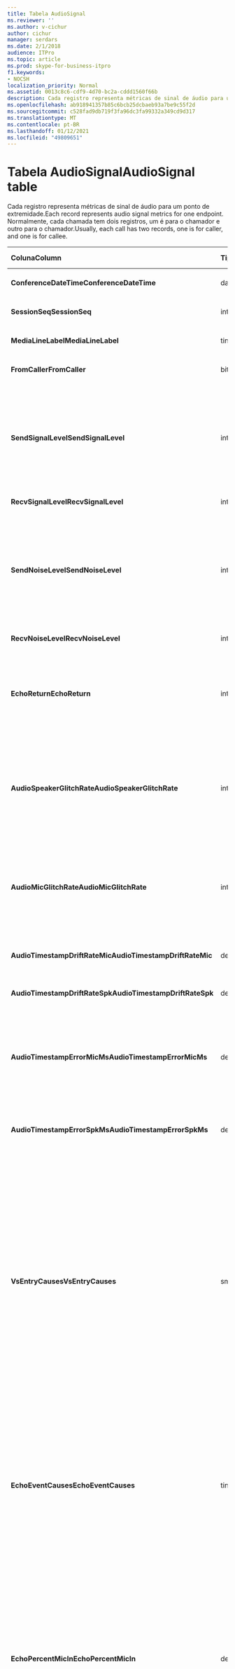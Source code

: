```yaml
---
title: Tabela AudioSignal
ms.reviewer: ''
ms.author: v-cichur
author: cichur
manager: serdars
ms.date: 2/1/2018
audience: ITPro
ms.topic: article
ms.prod: skype-for-business-itpro
f1.keywords:
- NOCSH
localization_priority: Normal
ms.assetid: 0013c8c6-cdf9-4d70-bc2a-cddd1560f66b
description: Cada registro representa métricas de sinal de áudio para um ponto de extremidade. Normalmente, cada chamada tem dois registros, um é para o chamador e outro para o chamador.
ms.openlocfilehash: ab918941357b85c6bcb25dcbaeb93a7be9c55f2d
ms.sourcegitcommit: c528fad9db719f3fa96dc3fa99332a349cd9d317
ms.translationtype: MT
ms.contentlocale: pt-BR
ms.lasthandoff: 01/12/2021
ms.locfileid: "49809651"
---
```

# <a name="audiosignal-table"></a><span data-ttu-id="1b722-104">Tabela AudioSignal</span><span class="sxs-lookup"><span data-stu-id="1b722-104">AudioSignal table</span></span>
 
<span data-ttu-id="1b722-105">Cada registro representa métricas de sinal de áudio para um ponto de extremidade.</span><span class="sxs-lookup"><span data-stu-id="1b722-105">Each record represents audio signal metrics for one endpoint.</span></span> <span data-ttu-id="1b722-106">Normalmente, cada chamada tem dois registros, um é para o chamador e outro para o chamador.</span><span class="sxs-lookup"><span data-stu-id="1b722-106">Usually, each call has two records, one is for caller, and one is for callee.</span></span> 
  
|<span data-ttu-id="1b722-107">**Coluna**</span><span class="sxs-lookup"><span data-stu-id="1b722-107">**Column**</span></span>|<span data-ttu-id="1b722-108">**Tipo de dados**</span><span class="sxs-lookup"><span data-stu-id="1b722-108">**Data Type**</span></span>|<span data-ttu-id="1b722-109">**Chave/Índice**</span><span class="sxs-lookup"><span data-stu-id="1b722-109">**Key/Index**</span></span>|<span data-ttu-id="1b722-110">**Detalhes**</span><span class="sxs-lookup"><span data-stu-id="1b722-110">**Details**</span></span>|
|:-----|:-----|:-----|:-----|
|<span data-ttu-id="1b722-111">**ConferenceDateTime**</span><span class="sxs-lookup"><span data-stu-id="1b722-111">**ConferenceDateTime**</span></span> <br/> |<span data-ttu-id="1b722-112">datetime</span><span class="sxs-lookup"><span data-stu-id="1b722-112">datetime</span></span>  <br/> |<span data-ttu-id="1b722-113">Primário</span><span class="sxs-lookup"><span data-stu-id="1b722-113">Primary</span></span>  <br/> |<span data-ttu-id="1b722-114">Referenciado na tabela [MediaLine](medialine-0.md).</span><span class="sxs-lookup"><span data-stu-id="1b722-114">Referenced from the [MediaLine table](medialine-0.md).</span></span>  <br/> |
|<span data-ttu-id="1b722-115">**SessionSeq**</span><span class="sxs-lookup"><span data-stu-id="1b722-115">**SessionSeq**</span></span> <br/> |<span data-ttu-id="1b722-116">int</span><span class="sxs-lookup"><span data-stu-id="1b722-116">int</span></span>  <br/> |<span data-ttu-id="1b722-117">Primário</span><span class="sxs-lookup"><span data-stu-id="1b722-117">Primary</span></span>  <br/> |<span data-ttu-id="1b722-118">Referenciado na tabela [MediaLine](medialine-0.md).</span><span class="sxs-lookup"><span data-stu-id="1b722-118">Referenced from the [MediaLine table](medialine-0.md).</span></span>  <br/> |
|<span data-ttu-id="1b722-119">**MediaLineLabel**</span><span class="sxs-lookup"><span data-stu-id="1b722-119">**MediaLineLabel**</span></span> <br/> |<span data-ttu-id="1b722-120">tinyint</span><span class="sxs-lookup"><span data-stu-id="1b722-120">tinyint</span></span>  <br/> |<span data-ttu-id="1b722-121">Primário</span><span class="sxs-lookup"><span data-stu-id="1b722-121">Primary</span></span>  <br/> |<span data-ttu-id="1b722-122">Referenciado na tabela [MediaLine](medialine-0.md).</span><span class="sxs-lookup"><span data-stu-id="1b722-122">Referenced from the [MediaLine table](medialine-0.md).</span></span>  <br/> |
|<span data-ttu-id="1b722-123">**FromCaller**</span><span class="sxs-lookup"><span data-stu-id="1b722-123">**FromCaller**</span></span> <br/> |<span data-ttu-id="1b722-124">bit</span><span class="sxs-lookup"><span data-stu-id="1b722-124">bit</span></span>  <br/> |<span data-ttu-id="1b722-125">Primário</span><span class="sxs-lookup"><span data-stu-id="1b722-125">Primary</span></span>  <br/> |<span data-ttu-id="1b722-126">0: Dados do destinatário da chamada</span><span class="sxs-lookup"><span data-stu-id="1b722-126">0: Callee's data</span></span>  <br/> <span data-ttu-id="1b722-127">1: Dados do chamador</span><span class="sxs-lookup"><span data-stu-id="1b722-127">1: Caller's data</span></span>  <br/> |
|<span data-ttu-id="1b722-128">**SendSignalLevel**</span><span class="sxs-lookup"><span data-stu-id="1b722-128">**SendSignalLevel**</span></span> <br/> |<span data-ttu-id="1b722-129">int</span><span class="sxs-lookup"><span data-stu-id="1b722-129">int</span></span>  <br/> | <br/> |<span data-ttu-id="1b722-130">Representa o nível de sinal de áudio de controle de ganho pós-analógico.</span><span class="sxs-lookup"><span data-stu-id="1b722-130">Represents the Post-Analog Gain Control audio signal level.</span></span> <span data-ttu-id="1b722-131">A unidade desta medida é o dBmo.</span><span class="sxs-lookup"><span data-stu-id="1b722-131">The unit for this metric is dBmo.</span></span> <span data-ttu-id="1b722-132">Para uma qualidade aceitável, deve ser ao menos 30 dBmo.</span><span class="sxs-lookup"><span data-stu-id="1b722-132">For acceptable quality, it should be at least 30 dBmo.</span></span> <span data-ttu-id="1b722-133">Essa medida não é relatada pelo Servidor de Conferência A/V ou telefones IP.</span><span class="sxs-lookup"><span data-stu-id="1b722-133">This metric is not reported by the A/V Conferencing Server or IP phones.</span></span>  <br/> |
|<span data-ttu-id="1b722-134">**RecvSignalLevel**</span><span class="sxs-lookup"><span data-stu-id="1b722-134">**RecvSignalLevel**</span></span> <br/> |<span data-ttu-id="1b722-135">int</span><span class="sxs-lookup"><span data-stu-id="1b722-135">int</span></span>  <br/> | <br/> |<span data-ttu-id="1b722-136">Consulte SendSignalLevel.</span><span class="sxs-lookup"><span data-stu-id="1b722-136">See SendSignalLevel.</span></span>  <br/> |
|<span data-ttu-id="1b722-137">**SendNoiseLevel**</span><span class="sxs-lookup"><span data-stu-id="1b722-137">**SendNoiseLevel**</span></span> <br/> |<span data-ttu-id="1b722-138">int</span><span class="sxs-lookup"><span data-stu-id="1b722-138">int</span></span>  <br/> | <br/> |<span data-ttu-id="1b722-139">Representa o nível de ruído de áudio de controle de ganho pós-analógico.</span><span class="sxs-lookup"><span data-stu-id="1b722-139">Represents the Post-Analog Gain Control audio noise level.</span></span> <span data-ttu-id="1b722-140">A unidade desta medida é o dBmo.</span><span class="sxs-lookup"><span data-stu-id="1b722-140">The unit for this metric is dBmo.</span></span> <span data-ttu-id="1b722-141">Para uma qualidade aceitável, deve ser menor que 35 dBmo.</span><span class="sxs-lookup"><span data-stu-id="1b722-141">For acceptable quality, it should be less than 35 dBmo.</span></span> <span data-ttu-id="1b722-142">Essa medida não é relatada pelo Servidor de Conferência A/V ou telefones IP.</span><span class="sxs-lookup"><span data-stu-id="1b722-142">This metric is not reported by the A/V Conferencing Server or IP phones.</span></span>  <br/> |
|<span data-ttu-id="1b722-143">**RecvNoiseLevel**</span><span class="sxs-lookup"><span data-stu-id="1b722-143">**RecvNoiseLevel**</span></span> <br/> |<span data-ttu-id="1b722-144">int</span><span class="sxs-lookup"><span data-stu-id="1b722-144">int</span></span>  <br/> | <br/> |<span data-ttu-id="1b722-145">Consulte SendNoiseLevel.</span><span class="sxs-lookup"><span data-stu-id="1b722-145">See SendNoiseLevel.</span></span>  <br/> |
|<span data-ttu-id="1b722-146">**EchoReturn**</span><span class="sxs-lookup"><span data-stu-id="1b722-146">**EchoReturn**</span></span> <br/> |<span data-ttu-id="1b722-147">int</span><span class="sxs-lookup"><span data-stu-id="1b722-147">int</span></span>  <br/> | <br/> |<span data-ttu-id="1b722-148">Métrica de Aprimoramento de Perda de Retorno de Eco.</span><span class="sxs-lookup"><span data-stu-id="1b722-148">Echo Return Loss Enhancement metric.</span></span> <span data-ttu-id="1b722-149">A unidade desta medida é o dB.</span><span class="sxs-lookup"><span data-stu-id="1b722-149">The unit for this metric is dB.</span></span> <span data-ttu-id="1b722-150">Valores mais baixos representam menos eco.</span><span class="sxs-lookup"><span data-stu-id="1b722-150">Lower values represent less echo.</span></span> <span data-ttu-id="1b722-151">Essa medida não é relatada pelo Servidor de Conferência A/V ou telefones IP.</span><span class="sxs-lookup"><span data-stu-id="1b722-151">This metric is not reported by the A/V Conferencing Server or IP phones.</span></span>  <br/> |
|<span data-ttu-id="1b722-152">**AudioSpeakerGlitchRate**</span><span class="sxs-lookup"><span data-stu-id="1b722-152">**AudioSpeakerGlitchRate**</span></span> <br/> |<span data-ttu-id="1b722-153">int</span><span class="sxs-lookup"><span data-stu-id="1b722-153">int</span></span>  <br/> | <br/> |<span data-ttu-id="1b722-154">Média de falhas por cinco minutos para a renderização de alto-falante.</span><span class="sxs-lookup"><span data-stu-id="1b722-154">Average glitches per five minutes for the loudspeaker rendering.</span></span> <span data-ttu-id="1b722-155">Para uma boa qualidade, deve ser menos de um a cada cinco minutos.</span><span class="sxs-lookup"><span data-stu-id="1b722-155">For good quality, this should be less than one per five minutes.</span></span> <span data-ttu-id="1b722-156">Não relatado pelos Servidores de Conferência A/V, Servidores de Mediação ou telefones IP.</span><span class="sxs-lookup"><span data-stu-id="1b722-156">Not reported by A/V Conferencing Servers, Mediation Servers, or IP phones.</span></span>  <br/> |
|<span data-ttu-id="1b722-157">**AudioMicGlitchRate**</span><span class="sxs-lookup"><span data-stu-id="1b722-157">**AudioMicGlitchRate**</span></span> <br/> |<span data-ttu-id="1b722-158">int</span><span class="sxs-lookup"><span data-stu-id="1b722-158">int</span></span>  <br/> | <br/> |<span data-ttu-id="1b722-159">Média de falhas por cinco minutos para a captura do microfone.</span><span class="sxs-lookup"><span data-stu-id="1b722-159">Average glitches per five minutes for the microphone capture.</span></span> <span data-ttu-id="1b722-160">Para uma boa qualidade, deve ser menos de um a cada cinco minutos.</span><span class="sxs-lookup"><span data-stu-id="1b722-160">For good quality this should be less than one per five minutes.</span></span> <span data-ttu-id="1b722-161">Não relatado pelos Servidores de Conferência A/V, Servidores de Mediação ou telefones IP.</span><span class="sxs-lookup"><span data-stu-id="1b722-161">Not reported by A/V Conferencing Servers, Mediation Servers, or IP phones.</span></span>  <br/> |
|<span data-ttu-id="1b722-162">**AudioTimestampDriftRateMic**</span><span class="sxs-lookup"><span data-stu-id="1b722-162">**AudioTimestampDriftRateMic**</span></span> <br/> |<span data-ttu-id="1b722-163">decimal(9,2)</span><span class="sxs-lookup"><span data-stu-id="1b722-163">decimal(9,2)</span></span>  <br/> | <br/> |<span data-ttu-id="1b722-164">Taxa de desaquecimento do relógio do dispositivo do microfone, em relação ao relógio da CPU.</span><span class="sxs-lookup"><span data-stu-id="1b722-164">Microphone device clock drift rate, relative to CPU clock.</span></span>  <br/> |
|<span data-ttu-id="1b722-165">**AudioTimestampDriftRateSpk**</span><span class="sxs-lookup"><span data-stu-id="1b722-165">**AudioTimestampDriftRateSpk**</span></span> <br/> |<span data-ttu-id="1b722-166">decimal(9,2)</span><span class="sxs-lookup"><span data-stu-id="1b722-166">decimal(9,2)</span></span>  <br/> | <br/> |<span data-ttu-id="1b722-167">Taxa de desaquecimento do relógio do dispositivo do alto-falante, em relação ao relógio da CPU.</span><span class="sxs-lookup"><span data-stu-id="1b722-167">Speaker device clock drift rate, relative to CPU clock.</span></span>  <br/> |
|<span data-ttu-id="1b722-168">**AudioTimestampErrorMicMs**</span><span class="sxs-lookup"><span data-stu-id="1b722-168">**AudioTimestampErrorMicMs**</span></span> <br/> |<span data-ttu-id="1b722-169">decimal(9,2)</span><span class="sxs-lookup"><span data-stu-id="1b722-169">decimal(9,2)</span></span>  <br/> | <br/> |<span data-ttu-id="1b722-170">Taxa de desaquecimento do relógio do dispositivo do alto-falante, em relação ao relógio da CPU.</span><span class="sxs-lookup"><span data-stu-id="1b722-170">Speaker device clock drift rate, relative to CPU clock.</span></span>  <br/> <span data-ttu-id="1b722-171">Média de erro de registro de hora de fluxo de captura de microfone, em milissegundos, nos últimos 20 segundos da chamada.</span><span class="sxs-lookup"><span data-stu-id="1b722-171">Average microphone capture stream time stamp error, in milliseconds, in the last 20 seconds of the call.</span></span>  <br/> |
|<span data-ttu-id="1b722-172">**AudioTimestampErrorSpkMs**</span><span class="sxs-lookup"><span data-stu-id="1b722-172">**AudioTimestampErrorSpkMs**</span></span> <br/> |<span data-ttu-id="1b722-173">decimal(9,2)</span><span class="sxs-lookup"><span data-stu-id="1b722-173">decimal(9,2)</span></span>  <br/> | <br/> |<span data-ttu-id="1b722-174">Erro médio de carimbo de data/hora do fluxo de renderização do alto-falante, em milissegundos, nos últimos 20 segundos da chamada.</span><span class="sxs-lookup"><span data-stu-id="1b722-174">Average speaker render stream time stamp error, in milliseconds, in the last 20 seconds of the call.</span></span>  <br/> |
|<span data-ttu-id="1b722-175">**VsEntryCauses**</span><span class="sxs-lookup"><span data-stu-id="1b722-175">**VsEntryCauses**</span></span> <br/> |<span data-ttu-id="1b722-176">smallint</span><span class="sxs-lookup"><span data-stu-id="1b722-176">smallint</span></span>  <br/> | <br/> |<span data-ttu-id="1b722-177">Opção de voz é um modo meio-duplex com capacidade de interrupção reduzida.</span><span class="sxs-lookup"><span data-stu-id="1b722-177">Voice switch is a half-duplex mode with reduced interruption ability.</span></span> <span data-ttu-id="1b722-178">Causas da entrada de opção de voz:</span><span class="sxs-lookup"><span data-stu-id="1b722-178">Causes of voice switch entry:</span></span>  <br/> <span data-ttu-id="1b722-179">ENTER_VS_BADTS 0x01</span><span class="sxs-lookup"><span data-stu-id="1b722-179">ENTER_VS_BADTS 0x01</span></span>  <br/> <span data-ttu-id="1b722-180">ENTER_VS_ECHO 0x02</span><span class="sxs-lookup"><span data-stu-id="1b722-180">ENTER_VS_ECHO 0x02</span></span>  <br/> <span data-ttu-id="1b722-181">ENTER_VS_FORCEORCONVERGENCE 0x04</span><span class="sxs-lookup"><span data-stu-id="1b722-181">ENTER_VS_FORCEORCONVERGENCE 0x04</span></span>  <br/> <span data-ttu-id="1b722-182">ENTER_VS_DNLP 0x08</span><span class="sxs-lookup"><span data-stu-id="1b722-182">ENTER_VS_DNLP 0x08</span></span>  <br/> <span data-ttu-id="1b722-183">A causa pode ser uma combinação dessas causas individuais.</span><span class="sxs-lookup"><span data-stu-id="1b722-183">The cause can be a combination of those individual causes.</span></span> <span data-ttu-id="1b722-184">ENTER_VS_FORCEORCONVERGENCE pode ser habilitado somente pela chave de reg para fins de teste.</span><span class="sxs-lookup"><span data-stu-id="1b722-184">ENTER_VS_FORCEORCONVERGENCE can only be enabled by regkey for test purpose.</span></span>  <br/> <span data-ttu-id="1b722-185">O tipo de dados dessa coluna foi alterado no Microsoft Lync Server 2013.</span><span class="sxs-lookup"><span data-stu-id="1b722-185">The data type for this column was changed in Microsoft Lync Server 2013.</span></span>  <br/> |
|<span data-ttu-id="1b722-186">**EchoEventCauses**</span><span class="sxs-lookup"><span data-stu-id="1b722-186">**EchoEventCauses**</span></span> <br/> |<span data-ttu-id="1b722-187">tinyint</span><span class="sxs-lookup"><span data-stu-id="1b722-187">tinyint</span></span>  <br/> | <br/> |<span data-ttu-id="1b722-188">Causas de um evento de eco:</span><span class="sxs-lookup"><span data-stu-id="1b722-188">Causes of an echo event:</span></span>  <br/> <span data-ttu-id="1b722-189">ECHO_EVENT_BAD_TIMESTAMP 0x01</span><span class="sxs-lookup"><span data-stu-id="1b722-189">ECHO_EVENT_BAD_TIMESTAMP 0x01</span></span>  <br/> <span data-ttu-id="1b722-190">ECHO_EVENT_POSTAEC_ECHO 0x02</span><span class="sxs-lookup"><span data-stu-id="1b722-190">ECHO_EVENT_POSTAEC_ECHO 0x02</span></span>  <br/> <span data-ttu-id="1b722-191">ECHO_EVENT_ANLP 0x04</span><span class="sxs-lookup"><span data-stu-id="1b722-191">ECHO_EVENT_ANLP 0x04</span></span>  <br/> <span data-ttu-id="1b722-192">ECHO_EVENT_DNLP 0x08</span><span class="sxs-lookup"><span data-stu-id="1b722-192">ECHO_EVENT_DNLP 0x08</span></span>  <br/> <span data-ttu-id="1b722-193">ECHO_EVENT_MIC_CLIPPING 0x10</span><span class="sxs-lookup"><span data-stu-id="1b722-193">ECHO_EVENT_MIC_CLIPPING 0x10</span></span>  <br/> <span data-ttu-id="1b722-194">ECHO_EVENT_BAD_STATE 0x20</span><span class="sxs-lookup"><span data-stu-id="1b722-194">ECHO_EVENT_BAD_STATE 0x20</span></span>  <br/> <span data-ttu-id="1b722-195">A causa pode ser uma combinação dessas causas individuais.</span><span class="sxs-lookup"><span data-stu-id="1b722-195">The cause can be a combination of those individual causes.</span></span>  <br/> |
|<span data-ttu-id="1b722-196">**EchoPercentMicIn**</span><span class="sxs-lookup"><span data-stu-id="1b722-196">**EchoPercentMicIn**</span></span> <br/> |<span data-ttu-id="1b722-197">decimal(5,2)</span><span class="sxs-lookup"><span data-stu-id="1b722-197">decimal(5,2)</span></span>  <br/> | <br/> |<span data-ttu-id="1b722-198">Porcentagem de tempo em que o eco foi detectado no fluxo de captura do microfone.</span><span class="sxs-lookup"><span data-stu-id="1b722-198">Percentage of time when echo was detected in the microphone capture stream.</span></span> <span data-ttu-id="1b722-199">Normalmente, os valores são baixos para fones de ouvido ou fones de ouvido e maiores para alto-falantes ou alto-falantes autônomos.</span><span class="sxs-lookup"><span data-stu-id="1b722-199">Typically, values are low for headsets or handsets, and higher for speaker phones or stand-alone speakers.</span></span> <span data-ttu-id="1b722-200">Para dispositivos que suportam cancelamento de eco acústico na placa, valores altos indicam vazamento de eco.</span><span class="sxs-lookup"><span data-stu-id="1b722-200">For devices that support on-board acoustic echo cancellation, high values indicate echo leak.</span></span> <span data-ttu-id="1b722-201">Para outros dispositivos, essa métrica não deve ser usada para avaliar a qualidade do dispositivo.</span><span class="sxs-lookup"><span data-stu-id="1b722-201">For other devices, this metric should not be used to evaluate device quality.</span></span>  <br/> |
|<span data-ttu-id="1b722-202">**EchoPercentSend**</span><span class="sxs-lookup"><span data-stu-id="1b722-202">**EchoPercentSend**</span></span> <br/> |<span data-ttu-id="1b722-203">decimal(5,2)</span><span class="sxs-lookup"><span data-stu-id="1b722-203">decimal(5,2)</span></span>  <br/> ||<span data-ttu-id="1b722-204">Porcentagem de tempo quando ecos são detectados no fluxo enviado.</span><span class="sxs-lookup"><span data-stu-id="1b722-204">Percentage of time when echo is detected in sent stream.</span></span> <span data-ttu-id="1b722-205">Uma alta porcentagem de eco em fluxos enviados indica um vazamento de eco.</span><span class="sxs-lookup"><span data-stu-id="1b722-205">High echo percentage in send streams an indication of echo leak.</span></span>  <br/> |
|<span data-ttu-id="1b722-206">**RxAGCSignalLevel**</span><span class="sxs-lookup"><span data-stu-id="1b722-206">**RxAGCSignalLevel**</span></span> <br/> |<span data-ttu-id="1b722-207">int</span><span class="sxs-lookup"><span data-stu-id="1b722-207">int</span></span>  <br/> | <br/> |<span data-ttu-id="1b722-208">Nível de sinal recebido no Servidor de Mediação do Gateway; isso se aplica somente ao Servidor de Mediação.</span><span class="sxs-lookup"><span data-stu-id="1b722-208">Received signal level on the Mediation Server from the Gateway; this applies only to the Mediation Server.</span></span> <span data-ttu-id="1b722-209">A unidade desta medida é o dBoV.</span><span class="sxs-lookup"><span data-stu-id="1b722-209">The unit of this metric is dBoV.</span></span> <span data-ttu-id="1b722-210">Para uma boa qualidade, a faixa aceitável deve ser de [-30 a -18] dBoV.</span><span class="sxs-lookup"><span data-stu-id="1b722-210">For good quality, the acceptable range should be [-30 to -18] dBoV.</span></span>  <br/> |
|<span data-ttu-id="1b722-211">**RxAGCNoiseLevel**</span><span class="sxs-lookup"><span data-stu-id="1b722-211">**RxAGCNoiseLevel**</span></span> <br/> |<span data-ttu-id="1b722-212">int</span><span class="sxs-lookup"><span data-stu-id="1b722-212">int</span></span>  <br/> | <br/> |<span data-ttu-id="1b722-213">Nível de sinal recebido no Servidor de Mediação do Gateway.</span><span class="sxs-lookup"><span data-stu-id="1b722-213">Received signal level on the Mediation Server from the Gateway.</span></span> <span data-ttu-id="1b722-214">Se aplica apenas ao Servidor de Mediação.</span><span class="sxs-lookup"><span data-stu-id="1b722-214">This applies only to the Mediation Server.</span></span> <span data-ttu-id="1b722-215">A unidade desta medida é o dBoV.</span><span class="sxs-lookup"><span data-stu-id="1b722-215">The unit of this metric is dBoV.</span></span> <span data-ttu-id="1b722-216">Para uma boa qualidade, a faixa aceitável deve ser menor do que -50 dBoV.</span><span class="sxs-lookup"><span data-stu-id="1b722-216">For good quality, the acceptable range should be less than -50 dBoV.</span></span>  <br/> |
|<span data-ttu-id="1b722-217">**RxAvgAGCGain**</span><span class="sxs-lookup"><span data-stu-id="1b722-217">**RxAvgAGCGain**</span></span> <br/> |<span data-ttu-id="1b722-218">int</span><span class="sxs-lookup"><span data-stu-id="1b722-218">int</span></span>  <br/> | <br/> |<span data-ttu-id="1b722-219">Controle de ganho automático (AGC) no lado do Servidor de Mediação.</span><span class="sxs-lookup"><span data-stu-id="1b722-219">Automatic gain control (AGC) on the Mediation Server side.</span></span>  <br/> |
|<span data-ttu-id="1b722-220">**InitialSignalLevelRMS**</span><span class="sxs-lookup"><span data-stu-id="1b722-220">**InitialSignalLevelRMS**</span></span> <br/> |<span data-ttu-id="1b722-221">flutuação</span><span class="sxs-lookup"><span data-stu-id="1b722-221">float</span></span>  <br/> | <br/> |<span data-ttu-id="1b722-222">A raiz quadrada média (RMS) do sinal de entrada de até os primeiros 30 segundos da chamada.</span><span class="sxs-lookup"><span data-stu-id="1b722-222">The root mean square (RMS) of the incoming signal of up to the first 30 seconds of the call.</span></span>  <br/> |
|<span data-ttu-id="1b722-223">**RecvSignalLevelCh1**</span><span class="sxs-lookup"><span data-stu-id="1b722-223">**RecvSignalLevelCh1**</span></span> <br/> |<span data-ttu-id="1b722-224">int</span><span class="sxs-lookup"><span data-stu-id="1b722-224">int</span></span>  <br/> ||<span data-ttu-id="1b722-225">Nível de sinal como recebido no canal 1.</span><span class="sxs-lookup"><span data-stu-id="1b722-225">Signal level as received on channel 1.</span></span>  <br/> <span data-ttu-id="1b722-226">Esta coluna foi introduzida no Microsoft Lync Server 2013.</span><span class="sxs-lookup"><span data-stu-id="1b722-226">This column was introduced in Microsoft Lync Server 2013.</span></span>  <br/> |
|<span data-ttu-id="1b722-227">**RecvSignalLevelCh2**</span><span class="sxs-lookup"><span data-stu-id="1b722-227">**RecvSignalLevelCh2**</span></span> <br/> |<span data-ttu-id="1b722-228">int</span><span class="sxs-lookup"><span data-stu-id="1b722-228">int</span></span>  <br/> ||<span data-ttu-id="1b722-229">Nível de sinal como recebido no canal 2.</span><span class="sxs-lookup"><span data-stu-id="1b722-229">Signal level as received on channel 2.</span></span>  <br/> <span data-ttu-id="1b722-230">Esta coluna foi introduzida no Microsoft Lync Server 2013.</span><span class="sxs-lookup"><span data-stu-id="1b722-230">This column was introduced in Microsoft Lync Server 2013.</span></span>  <br/> |
|<span data-ttu-id="1b722-231">**RecvNoiseLevelCh1**</span><span class="sxs-lookup"><span data-stu-id="1b722-231">**RecvNoiseLevelCh1**</span></span> <br/> |<span data-ttu-id="1b722-232">int</span><span class="sxs-lookup"><span data-stu-id="1b722-232">int</span></span>  <br/> ||<span data-ttu-id="1b722-233">Nível de ruído conforme recebido no canal 1.</span><span class="sxs-lookup"><span data-stu-id="1b722-233">Noise level as received on channel 1.</span></span>  <br/> <span data-ttu-id="1b722-234">Esta coluna foi introduzida no Microsoft Lync Server 2013.</span><span class="sxs-lookup"><span data-stu-id="1b722-234">This column was introduced in Microsoft Lync Server 2013.</span></span>  <br/> |
|<span data-ttu-id="1b722-235">**RecvNoiseLevelCh2**</span><span class="sxs-lookup"><span data-stu-id="1b722-235">**RecvNoiseLevelCh2**</span></span> <br/> |<span data-ttu-id="1b722-236">int</span><span class="sxs-lookup"><span data-stu-id="1b722-236">int</span></span>  <br/> ||<span data-ttu-id="1b722-237">Nível de ruído conforme recebido no canal 2.</span><span class="sxs-lookup"><span data-stu-id="1b722-237">Noise level as received on channel 2.</span></span>  <br/> <span data-ttu-id="1b722-238">Esta coluna foi introduzida no Microsoft Lync Server 2013.</span><span class="sxs-lookup"><span data-stu-id="1b722-238">This column was introduced in Microsoft Lync Server 2013.</span></span>  <br/> |
|<span data-ttu-id="1b722-239">**SendSignalLevelCh1**</span><span class="sxs-lookup"><span data-stu-id="1b722-239">**SendSignalLevelCh1**</span></span> <br/> |<span data-ttu-id="1b722-240">int</span><span class="sxs-lookup"><span data-stu-id="1b722-240">int</span></span>  <br/> ||<span data-ttu-id="1b722-241">Nível de sinal conforme enviado no canal 1.</span><span class="sxs-lookup"><span data-stu-id="1b722-241">Signal level as sent on channel 1.</span></span>  <br/> <span data-ttu-id="1b722-242">Esta coluna foi introduzida no Microsoft Lync Server 2013.</span><span class="sxs-lookup"><span data-stu-id="1b722-242">This column was introduced in Microsoft Lync Server 2013.</span></span>  <br/> |
|<span data-ttu-id="1b722-243">**SendSignalLevelCh2**</span><span class="sxs-lookup"><span data-stu-id="1b722-243">**SendSignalLevelCh2**</span></span> <br/> |<span data-ttu-id="1b722-244">int</span><span class="sxs-lookup"><span data-stu-id="1b722-244">int</span></span>  <br/> ||<span data-ttu-id="1b722-245">Nível de sinal conforme enviado no canal 2.</span><span class="sxs-lookup"><span data-stu-id="1b722-245">Signal level as sent on channel 2.</span></span>  <br/> <span data-ttu-id="1b722-246">Esta coluna foi introduzida no Microsoft Lync Server 2013.</span><span class="sxs-lookup"><span data-stu-id="1b722-246">This column was introduced in Microsoft Lync Server 2013.</span></span>  <br/> |
|<span data-ttu-id="1b722-247">**SendNoiseLevelCh1**</span><span class="sxs-lookup"><span data-stu-id="1b722-247">**SendNoiseLevelCh1**</span></span> <br/> |<span data-ttu-id="1b722-248">int</span><span class="sxs-lookup"><span data-stu-id="1b722-248">int</span></span>  <br/> ||<span data-ttu-id="1b722-249">Nível de ruído conforme enviado no canal 1.</span><span class="sxs-lookup"><span data-stu-id="1b722-249">Noise level as sent on channel 1.</span></span>  <br/> <span data-ttu-id="1b722-250">Esta coluna foi introduzida no Microsoft Lync Server 2013.</span><span class="sxs-lookup"><span data-stu-id="1b722-250">This column was introduced in Microsoft Lync Server 2013.</span></span>  <br/> |
|<span data-ttu-id="1b722-251">**SendNoiseLevelCh2**</span><span class="sxs-lookup"><span data-stu-id="1b722-251">**SendNoiseLevelCh2**</span></span> <br/> |<span data-ttu-id="1b722-252">int</span><span class="sxs-lookup"><span data-stu-id="1b722-252">int</span></span>  <br/> ||<span data-ttu-id="1b722-253">Nível de ruído conforme enviado no canal 2.</span><span class="sxs-lookup"><span data-stu-id="1b722-253">Noise level as sent on channel 2.</span></span>  <br/> <span data-ttu-id="1b722-254">Esta coluna foi introduzida no Microsoft Lync Server 2013.</span><span class="sxs-lookup"><span data-stu-id="1b722-254">This column was introduced in Microsoft Lync Server 2013.</span></span>  <br/> |
|<span data-ttu-id="1b722-255">**RenderLoopbackSignalLevel**</span><span class="sxs-lookup"><span data-stu-id="1b722-255">**RenderLoopbackSignalLevel**</span></span> <br/> |<span data-ttu-id="1b722-256">int</span><span class="sxs-lookup"><span data-stu-id="1b722-256">int</span></span>  <br/> ||<span data-ttu-id="1b722-257">Nível em dBFS do sinal enviado ao alto-falante para reprodução.</span><span class="sxs-lookup"><span data-stu-id="1b722-257">Level in dBFS of the signal sent to the loudspeaker for playback.</span></span> <span data-ttu-id="1b722-258">Contas para quaisquer ajustes de ganhos feitos no sinal recebido.</span><span class="sxs-lookup"><span data-stu-id="1b722-258">Accounts for any gain adjustments made to the received signal.</span></span> <br/> <span data-ttu-id="1b722-259">Esta coluna foi introduzida no Microsoft Lync Server 2013.</span><span class="sxs-lookup"><span data-stu-id="1b722-259">This column was introduced in Microsoft Lync Server 2013.</span></span>  <br/> |   
|<span data-ttu-id="1b722-260">**RenderNoiseLevel**</span><span class="sxs-lookup"><span data-stu-id="1b722-260">**RenderNoiseLevel**</span></span> <br/> |<span data-ttu-id="1b722-261">int</span><span class="sxs-lookup"><span data-stu-id="1b722-261">int</span></span>  <br/> ||<span data-ttu-id="1b722-262">Nível em dBFS do conteúdo de ruído no sinal enviado ao alto-falante para reprodução</span><span class="sxs-lookup"><span data-stu-id="1b722-262">Level in dBFS of the noise content in the signal sent to the loudspeaker for playback</span></span> <br/> |

